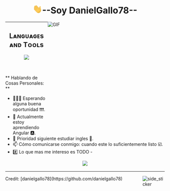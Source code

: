 <div> 
 
  <h1 align="center"><img src="https://raw.githubusercontent.com/ABSphreak/ABSphreak/master/gifs/Hi.gif" width="30px">--Soy DanielGallo78-- </h1>

<img align="right" height="350px" width= "370px" alt="GIF" src="https://media.giphy.com/media/CVtNe84hhYF9u/giphy.gif" /> 

<hr>

<!--Languages and Tools Section-->       
<h2 align="center">Lᴀɴɢᴜᴀɢᴇs ᴀɴᴅ Tᴏᴏʟs</h2> 
<p align="center">
<img width="500px"  src="https://skillicons.dev/icons?i=,js,html,angular,css,react,nodejs,git,vscode,bootstrap,discord,npm,ts"/>
</p>
<br />

** Hablando de Cosas Personales: **

- 👨🏽‍💻 Esperando alguna buena oportunidad  ❗❗❗.
- 🌱 Actualmente estoy aprendiendo Angular 🅰️.
- 💬 Prioridad siguiente estudiar ingles 📘.
- 📫 Cómo comunicarse conmigo: cuando este lo suficientemente listo ☑️.
- #️⃣ Lo que mas me intereso es TODO -  




<!--Footer--> 
<p align="center">
  <img src="https://capsule-render.vercel.app/api?type=waving&color=gradient&height=65&section=footer"/>
</p>

------

<img align="right" width=70px height=70px alt="side_sticker" src="https://media.giphy.com/media/TEnXkcsHrP4YedChhA/giphy.gif" />
Credit: [danielgallo78](https://github.com/danielgallo78)

